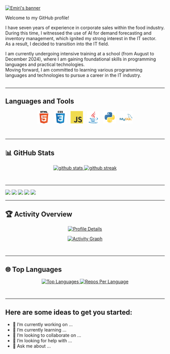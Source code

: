 <a href="https://git.io/typing-svg">
  <img src="https://readme-typing-svg.demolab.com?font=Fira+Code&weight=700&size=30&duration=2000&pause=1000&vCenter=true&random=false&width=500&height=30&lines=Hello+👋%2C+I'm+Emiri+🇯🇵" alt="Emiri's banner" />
</a>

Welcome to my GitHub profile!

I have seven years of experience in corporate sales within the food industry.  
During this time, I witnessed the use of AI for demand forecasting and inventory management, which ignited my strong interest in the IT sector.    
As a result, I decided to transition into the IT field.  

I am currently undergoing intensive training at a school (from August to December 2024),  where I am gaining foundational skills in programming languages and practical technologies.  
Moving forward, I am committed to learning various programming languages and technologies to pursue a career in the IT industry.  
<br>

---

## Languages and Tools
<p align="center">
  <img src="https://raw.githubusercontent.com/devicons/devicon/master/icons/html5/html5-original-wordmark.svg" 
    width="40" height="40" alt="HTML5" />&nbsp;&nbsp;
  <img src="https://raw.githubusercontent.com/devicons/devicon/master/icons/css3/css3-original-wordmark.svg" 
    width="40" height="40" alt="CSS3" />&nbsp;&nbsp;
  <img src="https://raw.githubusercontent.com/devicons/devicon/master/icons/javascript/javascript-original.svg" 
    width="40" height="40" alt="JavaScript" />&nbsp;&nbsp;
  <img src="https://raw.githubusercontent.com/devicons/devicon/master/icons/java/java-original.svg" 
    width="40" height="40" alt="Java" />&nbsp;&nbsp;
  <img src="https://raw.githubusercontent.com/devicons/devicon/master/icons/python/python-original.svg" 
    width="40" height="40" alt="Python" />&nbsp;&nbsp;
  <img src="https://raw.githubusercontent.com/devicons/devicon/master/icons/mysql/mysql-original-wordmark.svg" 
    width="40" height="40" alt="MySQL" />
</p>
<br>

---

## 📊 GitHub Stats
<p align="center">
  <a href="https://github.com/anuraghazra/github-readme-stats">
    <img alt="github stats" height="150px" src="https://github-readme-stats.vercel.app/api?username=emiche1108&count_private=true&show_icons=true&custom_title=GitHub%20Stats&hide_border=true&theme=radical" />
  </a>
  <a href="https://github.com/DenverCoder1/github-readme-streak-stats">
    <img alt="github streak" height="150px" src="https://github-readme-streak-stats.herokuapp.com/?user=emiche1108&theme=radical&hide_border=true" />
  </a>
</p>
<br>

---

[![](https://raw.githubusercontent.com/emiche1108/emiche1108/master/profile-summary-card-output/solarized/0-profile-details.svg)](https://github.com/emiche1108)
[![](https://raw.githubusercontent.com/emiche1108/emiche1108/master/profile-summary-card-output/solarized/1-repos-per-language.svg)](https://github.com/emiche1108)
[![](https://raw.githubusercontent.com/emiche1108/emiche1108/master/profile-summary-card-output/solarized/2-most-commit-language.svg)](https://github.com/emiche1108)
[![](https://raw.githubusercontent.com/emiche1108/emiche1108/master/profile-summary-card-output/solarized/3-stats.svg)](https://github.com/emiche1108)
[![](https://raw.githubusercontent.com/emiche1108/emiche1108/master/profile-summary-card-output/solarized/4-productive-time.svg)](https://github.com/emiche1108)


---




## 🏆 Activity Overview
<p align="center">
  <a href="https://github.com/vn7n24fzkq/github-profile-summary-cards">
    <img src="http://github-profile-summary-cards.vercel.app/api/cards/profile-details?username=emiche1108&theme=radical" alt="Profile Details" />
  </a>
</p>

<p align="center">
  <a href="https://github.com/Ashutosh00710/github-readme-activity-graph">
    <img src="https://github-readme-activity-graph.vercel.app/graph?username=emiche1108&theme=github-dark-dimmed&custom_title=Contribution%20Graph%20in%20the%20last%2031%20days&hide_border=true" alt="Activity Graph" />
  </a>
</p>
<br>

---

## 🌐 Top Languages
<p align="center">
  <a href="https://github.com/anuraghazra/github-readme-stats">
    <img src="https://github-readme-stats.vercel.app/api/top-langs/?username=emiche1108&layout=compact&count_private=true&show_icons=true&theme=radical&hide_border=true" 
      alt="Top Languages" />
  </a>
  <a href="https://github.com/vn7n24fzkq/github-profile-summary-cards">
    <img src="http://github-profile-summary-cards.vercel.app/api/cards/repos-per-language?username=emiche1108&theme=radical" alt="Repos Per Language" />
  </a>
</p>
<br>


---

## Here are some ideas to get you started:
- 🔭 I’m currently working on ...
- 🌱 I’m currently learning ...
- 👯 I’m looking to collaborate on ...
- 🤔 I’m looking for help with ...
- 💬 Ask me about ...





